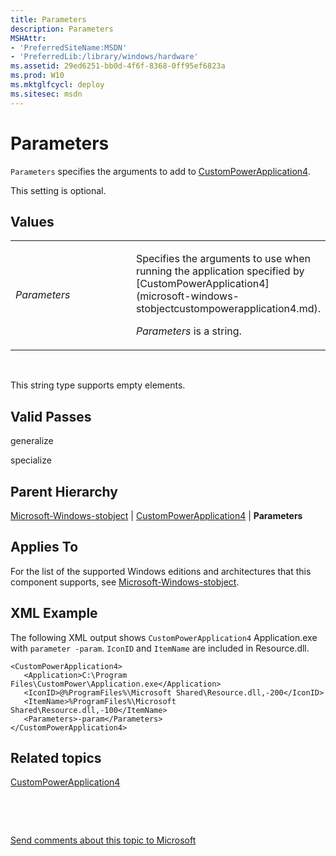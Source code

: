 ```yaml
---
title: Parameters
description: Parameters
MSHAttr:
- 'PreferredSiteName:MSDN'
- 'PreferredLib:/library/windows/hardware'
ms.assetid: 29ed6251-bb0d-4f6f-8368-0ff95ef6823a
ms.prod: W10
ms.mktglfcycl: deploy
ms.sitesec: msdn
---
```


# Parameters


`Parameters` specifies the arguments to add to [CustomPowerApplication4](microsoft-windows-stobjectcustompowerapplication4.md).

This setting is optional.

## Values


<table>
<colgroup>
<col width="50%" />
<col width="50%" />
</colgroup>
<tbody>
<tr class="odd">
<td><p><em>Parameters</em></p></td>
<td><p>Specifies the arguments to use when running the application specified by [CustomPowerApplication4](microsoft-windows-stobjectcustompowerapplication4.md).</p>
<p><em>Parameters</em> is a string.</p></td>
</tr>
</tbody>
</table>

 

This string type supports empty elements.

## Valid Passes


generalize

specialize

## Parent Hierarchy


[Microsoft-Windows-stobject](microsoft-windows-stobject-win7-microsoft-windows-stobject.md) | [CustomPowerApplication4](microsoft-windows-stobjectcustompowerapplication4.md) | **Parameters**

## Applies To


For the list of the supported Windows editions and architectures that this component supports, see [Microsoft-Windows-stobject](microsoft-windows-stobject-win7-microsoft-windows-stobject.md).

## XML Example


The following XML output shows `CustomPowerApplication4` Application.exe with `parameter -param`. `IconID` and `ItemName` are included in Resource.dll.

``` syntax
<CustomPowerApplication4>
   <Application>C:\Program Files\CustomPower\Application.exe</Application>
   <IconID>@%ProgramFiles%\Microsoft Shared\Resource.dll,-200</IconID>
   <ItemName>%ProgramFiles%\Microsoft Shared\Resource.dll,-100</ItemName>
   <Parameters>-param</Parameters>
</CustomPowerApplication4>
```

## Related topics


[CustomPowerApplication4](microsoft-windows-stobjectcustompowerapplication4.md)

 

 

[Send comments about this topic to Microsoft](mailto:wsddocfb@microsoft.com?subject=Documentation%20feedback%20%5Bp_unattend\p_unattend%5D:%20Parameters%20%20RELEASE:%20%2810/3/2016%29&body=%0A%0APRIVACY%20STATEMENT%0A%0AWe%20use%20your%20feedback%20to%20improve%20the%20documentation.%20We%20don't%20use%20your%20email%20address%20for%20any%20other%20purpose,%20and%20we'll%20remove%20your%20email%20address%20from%20our%20system%20after%20the%20issue%20that%20you're%20reporting%20is%20fixed.%20While%20we're%20working%20to%20fix%20this%20issue,%20we%20might%20send%20you%20an%20email%20message%20to%20ask%20for%20more%20info.%20Later,%20we%20might%20also%20send%20you%20an%20email%20message%20to%20let%20you%20know%20that%20we've%20addressed%20your%20feedback.%0A%0AFor%20more%20info%20about%20Microsoft's%20privacy%20policy,%20see%20http://privacy.microsoft.com/default.aspx. "Send comments about this topic to Microsoft")





